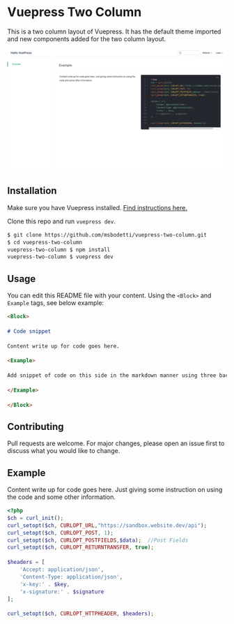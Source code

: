 # Vuepress Two Column

This is a two column layout of Vuepress. It has the default theme imported and new components added for the two column layout.

![Screenshot](screenshot-1.png)

## Installation

Make sure you have Vuepress installed. [Find instructions here.](https://vuepress.vuejs.org/guide/getting-started.html) 

Clone this repo and run `vuepress dev`.

```bash
$ git clone https://github.com/msbodetti/vuepress-two-column.git
$ cd vuepress-two-column
vuepress-two-column $ npm install
vuepress-two-column $ vuepress dev
```

## Usage

You can edit this README file with your content. Using the `<Block>` and `Example` tags, see below example:

```markdown
<Block>

# Code snippet

Content write up for code goes here. 

<Example>

Add snippet of code on this side in the markdown manner using three back-ticks ```

</Example>

</Block>
```

## Contributing
Pull requests are welcome. For major changes, please open an issue first to discuss what you would like to change.


<Block>

## Example

Content write up for code goes here. Just giving some instruction on using the code and some other information.

<Example>

```php
<?php
$ch = curl_init();
curl_setopt($ch, CURLOPT_URL,"https://sandbox.website.dev/api");
curl_setopt($ch, CURLOPT_POST, 1);
curl_setopt($ch, CURLOPT_POSTFIELDS,$data);  //Post Fields
curl_setopt($ch, CURLOPT_RETURNTRANSFER, true);

$headers = [
    'Accept: application/json', 
    'Content-Type: application/json', 
    'x-key:' . $key, 
    'x-signature:' . $signature
];

curl_setopt($ch, CURLOPT_HTTPHEADER, $headers);
```

</Example>

</Block>
